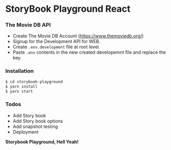 # StoryBook Playground React

### The Movie DB API
- Create The Movie DB Account (https://www.themoviedb.org/)
- Signup for the Development API for WEB.
- Create `.env.development` file at root level.
- Paste `.env` contents in the new created developemnt file and replace the key.

### Installation
```sh
$ cd storybook-playground
$ yarn install
$ yarn start
```

### Todos

 - Add Story book
 - Add Story book options
 - Add snapshot testing
 - Deployment


**Storybook Playground, Hell Yeah!**
